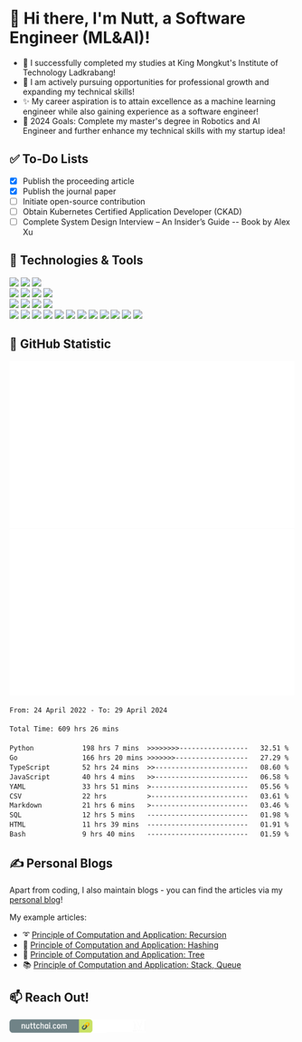 # 💬 Hi there, I'm Nutt, a Software Engineer (ML&AI)!

- 🔭 I successfully completed my studies at King Mongkut's Institute of Technology Ladkrabang!
- 🌱 I am actively pursuing opportunities for professional growth and expanding my technical skills!
- ✨ My career aspiration is to attain excellence as a machine learning engineer while also gaining experience as a software engineer!
- 🥅 2024 Goals: Complete my master's degree in Robotics and AI Engineer and further enhance my technical skills with my startup idea!

## ✅ To-Do Lists

- [x] Publish the proceeding article
- [x] Publish the journal paper
- [ ] Initiate open-source contribution
- [ ] Obtain Kubernetes Certified Application Developer (CKAD)
- [ ] Complete System Design Interview – An Insider’s Guide -- Book by Alex Xu

## 🔧 Technologies & Tools

![](https://img.shields.io/badge/OS-Linux-informational?style=flat&logo=linux&logoColor=white&color=2bbc8a)
![](https://img.shields.io/badge/Editor-VScode-informational?style=flat&logo=VisualStudioCode&logoColor=white&color=2bbc8a)
![](https://img.shields.io/badge/Cloud-AWS-informational?style=flat&logo=amazonaws&logoColor=white&color=2bbc8a)
<br />
![](https://img.shields.io/badge/Code-Python-informational?style=flat&logo=python&logoColor=white&color=3a9bdc)
![](https://img.shields.io/badge/Code-JavaScript-informational?style=flat&logo=javascript&logoColor=white&color=3a9bdc)
![](https://img.shields.io/badge/Code-CSharp-informational?style=flat&logo=csharp&logoColor=white&color=3a9bdc)
![](https://img.shields.io/badge/Code-Golang-informational?style=flat&logo=go&logoColor=white&color=3a9bdc)
<br />
![](https://img.shields.io/badge/Framework-Node.js-informational?style=flat&logo=node.js&logoColor=white&color=ff781f)
![](https://img.shields.io/badge/Framework-.NET-informational?style=flat&logo=.net&logoColor=white&color=ff781f)
![](https://img.shields.io/badge/Framework-Angular-informational?style=flat&logo=angular&logoColor=white&color=ff781f)
![](https://img.shields.io/badge/Framework-React-informational?style=flat&logo=react&logoColor=white&color=ff781f)
<br />
![](https://img.shields.io/badge/Tools-Git-informational?style=flat&logo=git&logoColor=white&color=957dad)
![](https://img.shields.io/badge/Tools-MySQL-informational?style=flat&logo=mysql&logoColor=white&color=957dad)
![](https://img.shields.io/badge/Tools-PostgreSQL-informational?style=flat&logo=postgresql&logoColor=white&color=957dad)
![](https://img.shields.io/badge/Tools-MongoDB-informational?style=flat&logo=mongodb&logoColor=white&color=957dad)
![](https://img.shields.io/badge/Tools-Redis-informational?style=flat&logo=redis&logoColor=white&color=957dad)
![](https://img.shields.io/badge/Tools-Docker-informational?style=flat&logo=docker&logoColor=white&color=957dad)
![](https://img.shields.io/badge/Tools-Kubernetes-informational?style=flat&logo=kubernetes&logoColor=white&color=957dad)
![](https://img.shields.io/badge/Tools-Jenkins-informational?style=flat&logo=jenkins&logoColor=white&color=957dad)
![](https://img.shields.io/badge/Tools-GitHub_Actions-informational?style=flat&logo=githubactions&logoColor=white&color=957dad)
![](https://img.shields.io/badge/Tools-Ansible-informational?style=flat&logo=ansible&logoColor=white&color=957dad)
![](https://img.shields.io/badge/Tools-Prometheus-informational?style=flat&logo=prometheus&logoColor=white&color=957dad)
![](https://img.shields.io/badge/Tools-Grafana-informational?style=flat&logo=grafana&logoColor=white&color=957dad)

## 👯 GitHub Statistic

![](https://raw.githubusercontent.com/nuttchai/github-stats/master/generated/overview.svg#gh-dark-mode-only)
![](https://raw.githubusercontent.com/nuttchai/github-stats/master/generated/languages.svg#gh-dark-mode-only)

<!--START_SECTION:waka-->

```txt
From: 24 April 2022 - To: 29 April 2024

Total Time: 609 hrs 26 mins

Python            198 hrs 7 mins  >>>>>>>>-----------------   32.51 %
Go                166 hrs 20 mins >>>>>>>------------------   27.29 %
TypeScript        52 hrs 24 mins  >>-----------------------   08.60 %
JavaScript        40 hrs 4 mins   >>-----------------------   06.58 %
YAML              33 hrs 51 mins  >------------------------   05.56 %
CSV               22 hrs          >------------------------   03.61 %
Markdown          21 hrs 6 mins   >------------------------   03.46 %
SQL               12 hrs 5 mins   -------------------------   01.98 %
HTML              11 hrs 39 mins  -------------------------   01.91 %
Bash              9 hrs 40 mins   -------------------------   01.59 %
```

<!--END_SECTION:waka-->

## &#x270d; Personal Blogs

Apart from coding, I also maintain blogs - you can find the articles via my [personal blog][medium]!

My example articles:

- ➰ [Principle of Computation and Application: Recursion](https://medium.com/@nuttchai/principle-of-computation-and-application-recursion-39ebf1fe0d88)
- 🔑 [Principle of Computation and Application: Hashing](https://medium.com/@nuttchai/principle-of-computation-and-application-hash-6965f15de2a0)
- 🌳 [Principle of Computation and Application: Tree](https://medium.com/@nuttchai/principle-of-computation-and-application-tree-1aaaefa51fdb)
- 📚 [Principle of Computation and Application: Stack, Queue](https://medium.com/@nuttchai/principle-of-computation-and-application-stack-queue-37bbbb754a13)

## 📫 Reach Out!

[<img align="left" alt="nuttchai.com" height="24.5px" src="./icons/nuttchai-web-btn.png" />][website-custom-icon]
[<img align="left" alt="nuttchai.com" height="24.5px" src="./icons/world.png" />][website]
[<img align="left" alt="nuttchai | GitLab" height="23px" src="./icons/gitlab.png" />][gitlab]
[<img align="left" alt="nuttchai | LinkedIn" height="23px" src="./icons/linkedin.png" />][linkedin]
[<img align="left" alt="nuttchai | Medium" height="23px" src="./icons/medium.png" />][medium]

[website-custom-icon]: https://www.nuttchai.com
[website]: https://www.nuttchai.com
[gitlab]: https://gitlab.com/nuttchai
[linkedin]: https://www.linkedin.com/in/nuttchai/
[medium]: https://medium.com/@nuttchai

<!--
**nuttchai/nuttchai** is a ✨ _special_ ✨ repository because its `README.md` (this file) appears on your GitHub profile.

Here are some ideas to get you started:

- 🔭 I’m currently working on ...
- 🌱 I’m currently learning ...
- 👯 I’m looking to collaborate on ...
- 🤔 I’m looking for help with ...
- 💬 Ask me about ...
- 📫 How to reach me: ...
- 😄 Pronouns: ...
- ⚡ Fun fact: ...
-->
